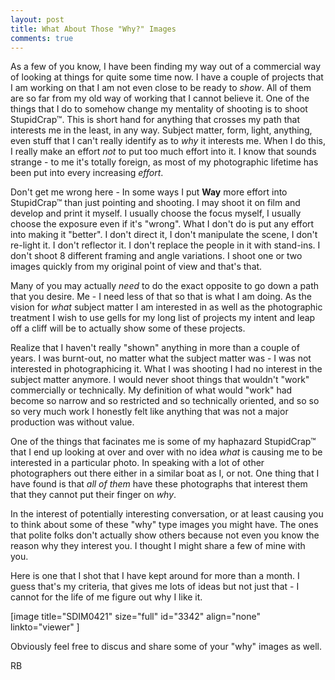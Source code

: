 ```yaml
---
layout: post
title: What About Those "Why?" Images
comments: true
---
```

As a few of you know, I have been finding my way out of a commercial way of looking at things for quite some time now. I have a couple of projects that I am working on that I am not even close to be ready to <em>show</em>. All of them are so far from my old way of working that I cannot believe it. One of the things that I do to somehow change my mentality of shooting is to shoot StupidCrap™. This is short hand for anything that crosses my path that interests me in the least, in any way. Subject matter, form, light, anything, even stuff that I can't really identify as to <em>why</em> it interests me. When I do this, I really make an effort <em>not</em> to put too much effort into it. I know that sounds strange - to me it's totally foreign, as most of my photographic lifetime has been put into every increasing <em>effort</em>.

Don't get me wrong here - In some ways I put <strong>Way</strong> more effort into StupidCrap™ than just pointing and shooting. I may shoot it on film and develop and print it myself. I usually choose the focus myself, I usually choose the exposure even if it's "wrong". What I don't do is put any effort into making it "better". I don't direct it, I don't manipulate the scene, I don't re-light it. I don't reflector it. I don't replace the people in it with stand-ins. I don't shoot 8 different framing and angle variations. I shoot one or two images quickly from my original point of view and that's that.

Many of you may actually <em>need</em> to do the exact opposite to go down a path that you desire. Me - I need less of that so that is what I am doing. As the vision for <em>what</em> subject matter I am interested in as well as the photographic treatment I wish to use gells for my long list of projects my intent and leap off a cliff will be to actually show some of these projects.

Realize that I haven't really "shown" anything in more than a couple of years. I was burnt-out, no matter what the subject matter was - I was not interested in photographicing it. What I was shooting I had no interest in the subject matter anymore. I would never shoot things that wouldn't "work" commercially or technically. My definition of what would "work" had become so narrow and so restricted and so technically oriented, and so so so very much work I honestly felt like anything that was not a major production was without value.

One of the things that facinates me is some of my haphazard StupidCrap™ that I end up looking at over and over with no idea <em>what</em> is causing me to be interested in a particular photo. In speaking with a lot of other photographers out there either in a similar boat as I, or not. One thing that I have found is that <em>all of them</em> have these photographs that interest them that they cannot put their finger on <em>why</em>.

In the interest of potentially interesting conversation, or at least causing you to think about some of these "why" type images you might have. The ones that polite folks don't actually show others because not even you know the reason why they interest you. I thought I might share a few of mine with you.

Here is one that I shot that I have kept around for more than a month. I guess that's my criteria, that gives me lots of ideas but not just that - I cannot for the life of me figure out why I like it.

[image title="SDIM0421" size="full" id="3342" align="none" linkto="viewer" ]

Obviously feel free to discus and share some of your "why" images as well.

RB